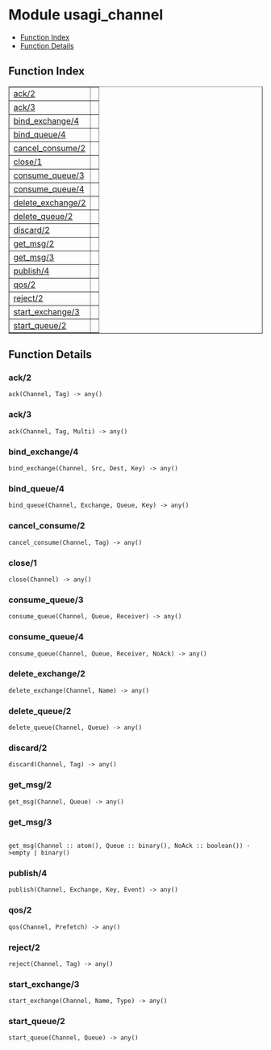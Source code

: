 

# Module usagi_channel #
* [Function Index](#index)
* [Function Details](#functions)


<a name="index"></a>

## Function Index ##


<table width="100%" border="1" cellspacing="0" cellpadding="2" summary="function index"><tr><td valign="top"><a href="#ack-2">ack/2</a></td><td></td></tr><tr><td valign="top"><a href="#ack-3">ack/3</a></td><td></td></tr><tr><td valign="top"><a href="#bind_exchange-4">bind_exchange/4</a></td><td></td></tr><tr><td valign="top"><a href="#bind_queue-4">bind_queue/4</a></td><td></td></tr><tr><td valign="top"><a href="#cancel_consume-2">cancel_consume/2</a></td><td></td></tr><tr><td valign="top"><a href="#close-1">close/1</a></td><td></td></tr><tr><td valign="top"><a href="#consume_queue-3">consume_queue/3</a></td><td></td></tr><tr><td valign="top"><a href="#consume_queue-4">consume_queue/4</a></td><td></td></tr><tr><td valign="top"><a href="#delete_exchange-2">delete_exchange/2</a></td><td></td></tr><tr><td valign="top"><a href="#delete_queue-2">delete_queue/2</a></td><td></td></tr><tr><td valign="top"><a href="#discard-2">discard/2</a></td><td></td></tr><tr><td valign="top"><a href="#get_msg-2">get_msg/2</a></td><td></td></tr><tr><td valign="top"><a href="#get_msg-3">get_msg/3</a></td><td></td></tr><tr><td valign="top"><a href="#publish-4">publish/4</a></td><td></td></tr><tr><td valign="top"><a href="#qos-2">qos/2</a></td><td></td></tr><tr><td valign="top"><a href="#reject-2">reject/2</a></td><td></td></tr><tr><td valign="top"><a href="#start_exchange-3">start_exchange/3</a></td><td></td></tr><tr><td valign="top"><a href="#start_queue-2">start_queue/2</a></td><td></td></tr></table>


<a name="functions"></a>

## Function Details ##

<a name="ack-2"></a>

### ack/2 ###

`ack(Channel, Tag) -> any()`


<a name="ack-3"></a>

### ack/3 ###

`ack(Channel, Tag, Multi) -> any()`


<a name="bind_exchange-4"></a>

### bind_exchange/4 ###

`bind_exchange(Channel, Src, Dest, Key) -> any()`


<a name="bind_queue-4"></a>

### bind_queue/4 ###

`bind_queue(Channel, Exchange, Queue, Key) -> any()`


<a name="cancel_consume-2"></a>

### cancel_consume/2 ###

`cancel_consume(Channel, Tag) -> any()`


<a name="close-1"></a>

### close/1 ###

`close(Channel) -> any()`


<a name="consume_queue-3"></a>

### consume_queue/3 ###

`consume_queue(Channel, Queue, Receiver) -> any()`


<a name="consume_queue-4"></a>

### consume_queue/4 ###

`consume_queue(Channel, Queue, Receiver, NoAck) -> any()`


<a name="delete_exchange-2"></a>

### delete_exchange/2 ###

`delete_exchange(Channel, Name) -> any()`


<a name="delete_queue-2"></a>

### delete_queue/2 ###

`delete_queue(Channel, Queue) -> any()`


<a name="discard-2"></a>

### discard/2 ###

`discard(Channel, Tag) -> any()`


<a name="get_msg-2"></a>

### get_msg/2 ###

`get_msg(Channel, Queue) -> any()`


<a name="get_msg-3"></a>

### get_msg/3 ###


<pre><code>
get_msg(Channel :: atom(), Queue :: binary(), NoAck :: boolean()) -&gt;empty | binary()
</code></pre>



<a name="publish-4"></a>

### publish/4 ###

`publish(Channel, Exchange, Key, Event) -> any()`


<a name="qos-2"></a>

### qos/2 ###

`qos(Channel, Prefetch) -> any()`


<a name="reject-2"></a>

### reject/2 ###

`reject(Channel, Tag) -> any()`


<a name="start_exchange-3"></a>

### start_exchange/3 ###

`start_exchange(Channel, Name, Type) -> any()`


<a name="start_queue-2"></a>

### start_queue/2 ###

`start_queue(Channel, Queue) -> any()`


